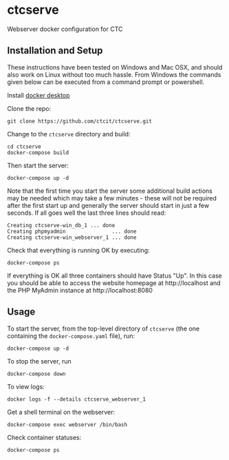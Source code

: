 # ctcserve
Webserver docker configuration for CTC

## Installation and Setup

These instructions have been tested on Windows and Mac OSX, and should also work on Linux without too much hassle. From Windows the commands given below can be executed from a command prompt or powershell.

Install [docker desktop](https://www.docker.com/products/docker-desktop)

Clone the repo:
```
git clone https://github.com/ctcit/ctcserve.git
```
Change to the `ctcserve` directory and build:
```
cd ctcserve
docker-compose build
```
Then start the server:
```
docker-compose up -d
```
Note that the first time you start the server some additional build actions may be needed which may take a few minutes - these will not be required after the first start up and generally the server should start in just a few seconds. If all goes well the last three lines should read:
```
Creating ctcserve-win_db_1 ... done
Creating phpmyadmin               ... done
Creating ctcserve-win_webserver_1 ... done   
```
Check that everything is running OK by executing:
```
docker-compose ps
```
If everything is OK all three containers should have Status "Up". In this case you should be able to access the website homepage at http://localhost and the PHP MyAdmin instance at http://localhost:8080

## Usage

To start the server, from the top-level directory of `ctcserve` (the one containing the `docker-compose.yaml` file), run:
```    
docker-compose up -d
```    
To stop the server, run
```
docker-compose down
```    
To view logs:
```
docker logs -f --details ctcserve_webserver_1
```    
Get a shell terminal on the webserver:
```
docker-compose exec webserver /bin/bash
```    
Check container statuses:
```
docker-compose ps
```
